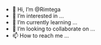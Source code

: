 - 👋 Hi, I’m @Rimtega
- 👀 I’m interested in ...
- 🌱 I’m currently learning ...
- 💞️ I’m looking to collaborate on ...
- 📫 How to reach me ...

<!---
Rimtega/Rimtega is a ✨ special ✨ repository because its `README.md` (this file) appears on your GitHub profile.
You can click the Preview link to take a look at your changes.
--->
